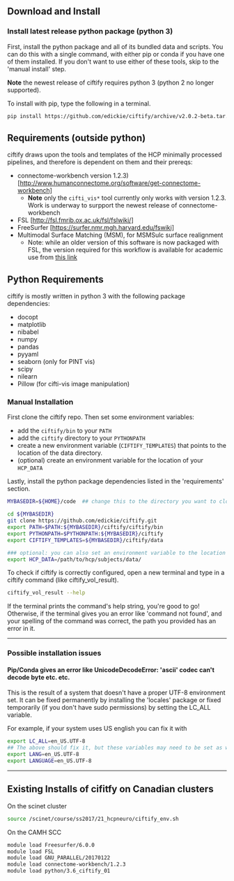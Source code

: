 ## Download and Install

### Install latest release python package (python 3)
First, install the python package and all of its bundled data and scripts. You
can do this with a single command, with either pip or conda if you have one of
them installed. If you don't want to use either of these tools, skip to the
'manual install' step.

**Note** the newest release of ciftify requires python 3 (python 2 no longer supported).

To install with pip, type the following in a terminal.
```sh
pip install https://github.com/edickie/ciftify/archive/v2.0.2-beta.tar.gz
```

## Requirements (outside python)

ciftify draws upon the tools and templates of the HCP minimally processed pipelines, and therefore is dependent on them and their prereqs:
+ connectome-workbench version 1.2.3) [http://www.humanconnectome.org/software/get-connectome-workbench]
   + **Note** only the `cifti_vis*` tool currently only works with version 1.2.3. Work is underway to surpport the newest release of connectome-workbench
+ FSL [http://fsl.fmrib.ox.ac.uk/fsl/fslwiki/]
+ FreeSurfer [https://surfer.nmr.mgh.harvard.edu/fswiki]
+ Multimodal Surface Matching (MSM), for MSMSulc surface realignment
   + Note: while an older version of this software is now packaged with FSL, the
      version required for this workflow is available for academic use from [this link](https://www.doc.ic.ac.uk/~ecr05/MSM_HOCR_v2/)

## Python Requirements

ciftify is mostly written in python 3 with the following package dependencies:

+ docopt
+ matplotlib
+ nibabel
+ numpy
+ pandas
+ pyyaml
+ seaborn (only for PINT vis)
+ scipy
+ nilearn
+ Pillow (for cifti-vis image manipulation)

### Manual Installation
First clone the ciftify repo. Then set some environment variables:
+ add the `ciftify/bin` to your `PATH`
+ add the `ciftify` directory to your `PYTHONPATH`
+ create a new environment variable (`CIFTIFY_TEMPLATES`) that points to the location of the data directory.
+ (optional) create an environment variable for the location of your `HCP_DATA`

Lastly, install the python package dependencies listed in the 'requirements'
section.

```sh
MYBASEDIR=${HOME}/code  ## change this to the directory you want to clone/download the ciftify code into

cd ${MYBASEDIR}
git clone https://github.com/edickie/ciftify.git
export PATH=$PATH:${MYBASEDIR}/ciftify/ciftify/bin
export PYTHONPATH=$PYTHONPATH:${MYBASEDIR}/ciftify
export CIFTIFY_TEMPLATES=${MYBASEDIR}/ciftify/data

### optional: you can also set an environment variable to the location of your data
export HCP_DATA=/path/to/hcp/subjects/data/
```

To check if ciftify is correctly configured, open a new terminal and type in a
ciftify command (like ciftify_vol_result).
```sh
ciftify_vol_result --help
```
If the terminal prints the command's help string, you're good to go! Otherwise, if the terminal gives you an error
like 'command not found', and your spelling of the command was correct, the path you provided has an error in it.

---

### Possible installation issues

#### Pip/Conda gives an error like UnicodeDecodeError: 'ascii' codec can't decode byte etc. etc.
This is the result of a system that doesn't have a proper UTF-8 environment set.
It can be fixed permanently by installing the 'locales' package or fixed
temporarily (if you don't have sudo permissions) by setting the LC_ALL variable.

For example, if your system uses US english you can fix it with
```sh
export LC_ALL=en_US.UTF-8
## The above should fix it, but these variables may need to be set as well if not
export LANG=en_US.UTF-8
export LANGUAGE=en_US.UTF-8
```

----

## Existing Installs of cifitfy on Canadian clusters

On the scinet cluster

```sh
source /scinet/course/ss2017/21_hcpneuro/ciftify_env.sh
```

On the CAMH SCC

```sh
module load Freesurfer/6.0.0
module load FSL
module load GNU_PARALLEL/20170122
module load connectome-workbench/1.2.3
module load python/3.6_ciftify_01
```
